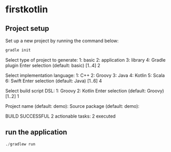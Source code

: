 # firstkotlin

## Project setup
Set up a new project by running the command below:
```python 
gradle init
```

Select type of project to generate:
  1: basic
  2: application
  3: library
  4: Gradle plugin
Enter selection (default: basic) [1..4] 2

Select implementation language:
  1: C++
  2: Groovy
  3: Java
  4: Kotlin
  5: Scala
  6: Swift
Enter selection (default: Java) [1..6] 4

Select build script DSL:
  1: Groovy
  2: Kotlin
Enter selection (default: Groovy) [1..2] 1

Project name (default: demo):
Source package (default: demo):


BUILD SUCCESSFUL
2 actionable tasks: 2 executed

## run the application
```python
./gradlew run
```